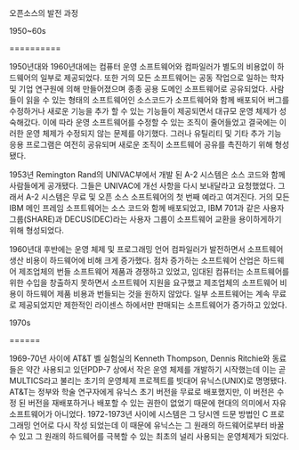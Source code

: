 오픈소스의 발전 과정

1950~60s

==========

 1950년대와 1960년대에는 컴퓨터 운영 소프트웨어와 컴파일러가 별도의 비용없이 하드웨어의 일부로 제공되었다. 또한 거의 모든 소프트웨어는 공동 작업으로 일하는 학자 및 기업 연구원에 의해 만들어졌으며 종종 공용 도메인 소프트웨어로 공유되었다. 사람들이 읽을 수 있는 형태의 소프트웨어인 소스코드가 소프트웨어와 함께 배포되어 버그를 수정하거나 새로운 기능을 추가 할 수 있는 기능들이 제공되면서 대규모 운영 체제가 성숙해갔다. 이에 따라 운영 소프트웨어를 수정할 수 있는 조직이 줄어들었고 결국에는 이러한 운영 체제가 수정되지 않는 문제를 야기했다. 그러나 유틸리티 및 기타 추가 기능 응용 프로그램은 여전히 공유되며 새로운 조직이 소프트웨어 공유를 촉진하기 위해 형성됐다.

 1953년 Remington Rand의 UNIVAC부에서 개발 된 A-2 시스템은 소스 코드와 함께 사람들에게 공개됐다. 그들은 UNIVAC에 개선 사항을 다시 보내달라고 요청했었다. 그래서 A-2 시스템은 무료 및 오픈 소스 소프트웨어의 첫 번째 예라고 여겨진다. 거의 모든 IBM 메인 프레임 소프트웨어는 소스 코드와 함께 배포되었고, IBM 701과 같은 사용자 그룹\(SHARE\)과 DECUS\(DEC\)라는 사용자 그룹이 소프트웨어 교환을 용이하게하기 위해 형성되었다.

 1960년대 후반에는 운영 체제 및 프로그래밍 언어 컴파일러가 발전하면서 소프트웨어 생산 비용이 하드웨어에 비해 크게 증가했다. 점차 증가하는 소프트웨어 산업은 하드웨어 제조업체의 번들 소프트웨어 제품과 경쟁하고 있었고, 임대된 컴퓨터는 소프트웨어를 위한 수입을 창출하지 못하면서 소프트웨어 지원을 요구했고 제조업체의 소프트웨어 비용이 하드웨어 제품 비용과 번들되는 것을 원하지 않았다. 일부 소프트웨어는 계속 무료로 제공되었지만 제한적인 라이센스 하에서만 판매되는 소프트웨어가 증가하고 있었다. 



1970s

======

 1969-70년 사이에 AT&T 벨 실험실의 Kenneth Thompson, Dennis Ritchie와 동료들은 약간 사용되고 있던PDP-7 상에서 작은 운영 체제를 개발하기 시작했는데 이는 곧 MULTICS라고 불리는 초기의 운영체제 프로젝트를 빗대어 유닉스\(UNIX\)로 명명됐다. AT&T는 정부와 학술 연구자에게 유닉스 초기 버전을 무료로 배포했지만, 이 버전은 수정 된 버전을 재배포하거나 배포할 수 있는 권한이 없었기 때문에 현대의 의미에서 자유 소프트웨어가 아니었다. 1972-1973년 사이에 시스템은 그 당시엔 드문 방법인 C 프로그래밍 언어로 다시 작성 되었는데 이 때문에 유닉스는 그 원래의 하드웨어로부터 바꿀 수 있고 그 원래의 하드웨어를 극복할 수 있는 최초의 널리 사용되는 운영체제가 되었다.

